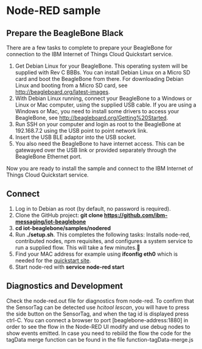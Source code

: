 Node-RED sample
===============

Prepare the BeagleBone Black 
----------------------------

There are a few tasks to complete to prepare your BeagleBone for connection to the IBM Internet of Things Cloud Quickstart service.

1. Get Debian Linux for your BeagleBone.
   This operating system will be supplied with Rev C BBBs.
   You can install Debian Linux on a Micro SD card and boot the BeagleBone from there.
   For downloading Debian Linux and booting from a Micro SD card, see http://beagleboard.org/latest-images.
2. With Debian Linux running, connect your BeagleBone to a Windows or Linux or Mac computer, using the supplied USB cable.
   If you are using a Windows or Mac, you need to install some drivers to access your BeagleBone, see http://beagleboard.org/Getting%20Started.
3. Run SSH on your computer and login as root to the BeagleBone at 192.168.7.2 using the USB point to point network link.
4. Insert the USB BLE adaptor into the USB socket.
5. You also need the BeagleBone to have internet access. This can be gatewayed over the USB link or provided separately through the BeagleBone Ethernet port.

Now you are ready to install the sample and connect to the IBM Internet of Things Cloud Quickstart service.

Connect
-------

1. Log in to Debian as root (by default, no password is required).
2. Clone the GitHub project: __git clone https://github.com/ibm-messaging/iot-beaglebone__
3. __cd iot-beaglebone/samples/nodered__
4. Run __./setup.sh__. This completes the following tasks:
   Installs node-red, contributed nodes, npm requisites, and configures a system service to run a supplied flow.
   This will take a few minutes.
5. Find your MAC address for example using __ifconfig eth0__ which is needed for the [quickstart site](http://quickstart.internetofthings.ibmcloud.com).
6. Start node-red with __service node-red start__


Diagnostics and Development
---------------------------
Check the node-red.out file for diagnostics from node-red.
To confirm that the SensorTag can be detected use *hcitool lescan*, you will have to press the side button on the SensorTag, and when the tag id is displayed press ctrl-C.
You can connect a browser to port [beaglebone-address:1880]  in order to see the flow in the Node-RED UI modify and use debug nodes to show events emitted.
In case you need to rebiild the flow the code for the tagData merge function can be found in the file function-tagData-merge.js

